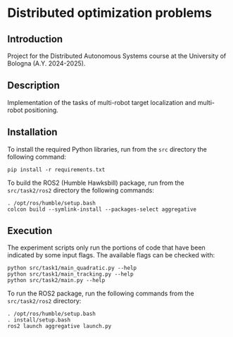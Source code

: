 # Distributed optimization problems

## Introduction

Project for the Distributed Autonomous Systems course at the University of Bologna (A.Y. 2024-2025).


## Description

Implementation of the tasks of multi-robot target localization and multi-robot positioning.


## Installation

To install the required Python libraries, run from the `src` directory the following command:
```
pip install -r requirements.txt
```

To build the ROS2 (Humble Hawksbill) package, run from the `src/task2/ros2` directory the following commands:
```
. /opt/ros/humble/setup.bash
colcon build --symlink-install --packages-select aggregative
```


## Execution

The experiment scripts only run the portions of code that have been indicated by some input flags. The available flags can be checked with:
```
python src/task1/main_quadratic.py --help
python src/task1/main_tracking.py --help
python src/task2/main.py --help
```

To run the ROS2 package, run the following commands from the `src/task2/ros2` directory:
```
. /opt/ros/humble/setup.bash
. install/setup.bash
ros2 launch aggregative launch.py
```
